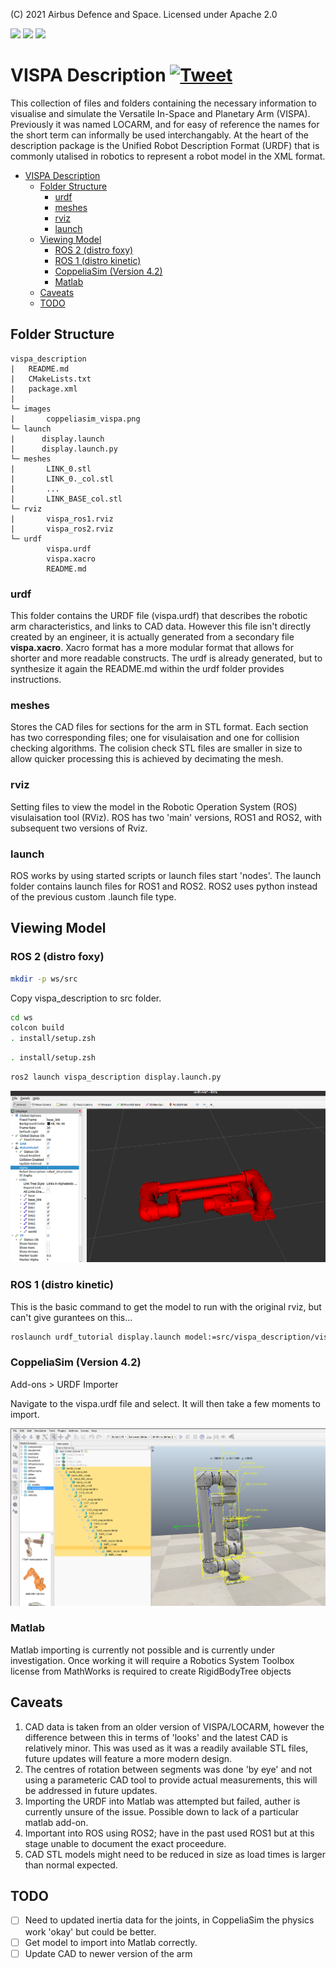 (C) 2021 Airbus Defence and Space. Licensed under Apache 2.0


<p align="left">
    <a href="#License" alt="License">
        <img src="https://img.shields.io/badge/License-Apache%202.0-brightgreen " /></a>
    <a href="#Release" alt="Release Cycle Type">
        <img src="https://img.shields.io/badge/Release-Beta-orange" /></a>
    <a href="#Version" alt="Version">
        <img src="https://img.shields.io/badge/Version-0.0.1-brightgreen" /></a> 

</p>

       
# VISPA Description [![Tweet](https://img.shields.io/twitter/url/http/shields.io.svg?style=social)](https://twitter.com/intent/tweet?text=Try%20out%20VISPA%20a%20space%20robotic%20arm%20for%20next%20gen%20space!&url=https://www.github.com/AirbusDefenceAndSpace/vispa&via=AirbusSpace&hashtags=vispa,robotic,urdf,space)

This collection of files and folders containing the necessary information to visualise and simulate the Versatile In-Space and Planetary Arm (VISPA). Previously it was named LOCARM, and for easy of reference the names for the short term can informally be used interchangably. At the heart of the description package is the Unified Robot Description Format (URDF) that is commonly utalised in robotics to represent a robot model in the XML format. 

- [VISPA Description](#vispa-description)
  - [Folder Structure](#folder-structure)
    - [urdf](#urdf)
    - [meshes](#meshes)
    - [rviz](#rviz)
    - [launch](#launch)
  - [Viewing Model](#viewing-model)
    - [ROS 2 (distro foxy)](#ros-2-distro-foxy)
    - [ROS 1 (distro kinetic)](#ros-1-distro-kinetic)
    - [CoppeliaSim (Version 4.2)](#coppeliasim-version-42)
    - [Matlab](#matlab)
  - [Caveats](#caveats)
  - [TODO](#todo)

## Folder Structure

```
vispa_description
|   README.md
|   CMakeLists.txt
|   package.xml
|
└─ images
|       coppeliasim_vispa.png
└─ launch
|      display.launch
|      display.launch.py
└─ meshes
|       LINK_0.stl
|       LINK_0._col.stl
|       ...
|       LINK_BASE_col.stl
└─ rviz
|       vispa_ros1.rviz
|       vispa_ros2.rviz
└─ urdf
        vispa.urdf
        vispa.xacro
        README.md

```  
### urdf 
This folder contains the URDF file (vispa.urdf) that describes the robotic arm characteristics, and links to CAD data. However this file isn't directly created by an engineer, it is actually generated from a secondary file **vispa.xacro**. Xacro format has a more modular format that allows for shorter and more readable constructs. The urdf is already generated, but to synthesize it again the README.md within the urdf folder provides instructions.

### meshes

Stores the CAD files for sections for the arm in STL format. Each section has two corresponding files; one for visulaisation and one for collision checking algorithms. The colision check STL files are smaller in size to allow quicker processing this is achieved by decimating the mesh. 

### rviz

Setting files to view the model in the Robotic Operation System (ROS) visulaisation tool (RViz). ROS has two 'main' versions, ROS1 and ROS2, with subsequent two versions of Rviz. 

### launch

ROS works by using started scripts or launch files start 'nodes'. The launch folder contains launch files for ROS1 and ROS2. ROS2 uses python instead of the previous custom .launch file type.

## Viewing Model

### ROS 2 (distro foxy)

```bash
mkdir -p ws/src
```

Copy vispa_description to src folder.

```bash
cd ws
colcon build
. install/setup.zsh 
```
```bash
. install/setup.zsh 

```

```bash
ros2 launch vispa_description display.launch.py 
```
![Ros](images/ros_vispa.png)

### ROS 1 (distro kinetic)

This is the basic command to get the model to run with the original rviz, but can't give gurantees on this...

```bash
roslaunch urdf_tutorial display.launch model:=src/vispa_description/vispa.urdf gui:=True 
```

### CoppeliaSim (Version 4.2)

Add-ons > URDF Importer

Navigate to the vispa.urdf file and select. It will then take a few moments to import.

![CoppeliaSim](images/coppeliasim_vispa.png)

### Matlab

Matlab importing is currently not possible and is currently under investigation. Once working it will require a
Robotics System Toolbox license from MathWorks is required to create RigidBodyTree objects

## Caveats

1) CAD data is taken from an older version of VISPA/LOCARM, however the difference between this in terms of 'looks' and the latest CAD is relatively minor. This was used as it was a readily available STL files, future updates will feature a more modern design.
2) The centres of rotation between segments was done 'by eye' and not using a parameteric CAD tool to provide actual measurements, this will be addressed in future updates.
3) Importing the URDF into Matlab was attempted but failed, auther is currently unsure of the issue. Possible down to lack of a particular matlab add-on.
4) Important into ROS using ROS2; have in the past used ROS1 but at this stage unable to document the exact proceedure. 
5) CAD STL models might need to be reduced in size as load times is larger than normal expected.

## TODO

- [ ] Need to updated inertia data for the joints, in CoppeliaSim the physics work 'okay' but could be better.
- [ ] Get model to import into Matlab  correctly.
- [ ] Update CAD to newer version of the arm
